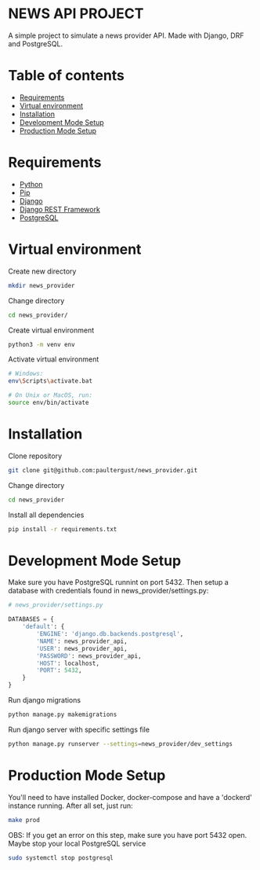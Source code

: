 
# NEWS API PROJECT

  

A simple project to simulate a news provider API. Made with Django, DRF and PostgreSQL.



<a name=""></a>
# Table of contents

- [Requirements](#requirements)
- [Virtual environment](#virtual-environment)
- [Installation](#installation)
- [Development Mode Setup](#dev_setup)
- [Production Mode Setup](#prod_setup)
          
# Requirements 
 
- [Python](https://www.python.org/)
- [Pip](https://pip.pypa.io/)
- [Django](www.djangoproject.com)
- [Django REST Framework](https://www.django-rest-framework.org/)
- [PostgreSQL](https://www.postgresql.org/)



# Virtual environment

  
Create new directory

```bash
mkdir news_provider
```
Change directory

```bash
cd news_provider/
```
Create virtual environment

```bash
python3 -m venv env
```
Activate virtual environment
```bash
# Windows:
env\Scripts\activate.bat

# On Unix or MacOS, run:
source env/bin/activate
```


<a name="installation"></a>
# Installation

Clone repository

```bash
git clone git@github.com:paultergust/news_provider.git
```
Change directory
```bash
cd news_provider
```
Install all dependencies
```bash
pip install -r requirements.txt
```

<a name="dev_setup"></a>
# Development Mode Setup  

Make sure you have PostgreSQL runnint on port 5432. Then setup a database with credentials found in news_provider/settings.py:
  
```python
# news_provider/settings.py

DATABASES = {
    'default': {
        'ENGINE': 'django.db.backends.postgresql',
        'NAME': news_provider_api,
        'USER': news_provider_api,
        'PASSWORD': news_provider_api,
        'HOST': localhost,
        'PORT': 5432,
    }
}
```

Run django migrations
```bash
python manage.py makemigrations
```


Run django server with specific settings file
```bash
python manage.py runserver --settings=news_provider/dev_settings
```

<a name="prod_setup"></a>
# Production Mode Setup  

You'll need to have installed Docker, docker-compose and have a 'dockerd' instance running.
After all set, just run:

```bash
make prod
```


OBS: If you get an error on this step, make sure you have port 5432 open. Maybe stop your local PostgreSQL service


```bash
sudo systemctl stop postgresql
```
